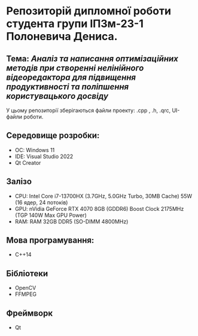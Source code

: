 # Репозиторій дипломної роботи студента групи ІПЗм-23-1 Полоневича Дениса.

## Тема: _Аналіз та написання оптимізаційних методів при створенні нелінійного відеоредактора для підвищення продуктивності та поліпшення користувацького досвіду_

У цьому репозиторії зберігаються файли проекту: .cpp , .h, .qrc, UI-файли роботи.

## Середовище розробки:
- ОС: Windows 11
- IDE: Visual Studio 2022
- Qt Creator

## Залізо
- CPU: Intel Core i7-13700HX (3.7GHz, 5.0GHz Turbo, 30MB Cache) 55W (16 ядер, 24 потоків)
- GPU: nVidia GeForce RTX 4070 8GB (GDDR6) Boost Clock 2175MHz (TGP 140W Max GPU Power)
- RAM: RAM 32GB DDR5 (SO-DIMM 4800MHz)

## Мова програмування:
- C++14

## Бібліотеки
- OpenCV
- FFMPEG

## Фреймворк
- Qt
